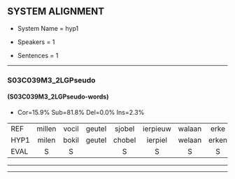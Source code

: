 
## SYSTEM ALIGNMENT

- System Name = hyp1

- Speakers = 1

- Sentences = 1

---

### S03C039M3_2LGPseudo

#### (S03C039M3_2LGPseudo-words)

- Cor=15.9%	Sub=81.8%	Del=0.0%	Ins=2.3%

|  |  |  |  |  |  |  |  |  |  |  |  |  |  |  |  |  |  |  |  |  |  |  |  |  |  |  |  |  |  |  |  |  |  |  |  |  |  |  |  |  |  |  |  |  |
|:--- |:---:|:---:|:---:|:---:|:---:|:---:|:---:|:---:|:---:|:---:|:---:|:---:|:---:|:---:|:---:|:---:|:---:|:---:|:---:|:---:|:---:|:---:|:---:|:---:|:---:|:---:|:---:|:---:|:---:|:---:|:---:|:---:|:---:|:---:|:---:|:---:|:---:|:---:|:---:|:---:|:---:|:---:|:---:|:---:|
| REF | millen | vocil | geutel | sjobel | ierpieuw | walaan | erke | haweel | saarweng | gevicht | * | eemde | bepoud | orstalk | veten |  | gefouw | vurpaand | * | nizung | fiewon | kneurem | vawaai | strellen | zwieten | foetbans | oonste | muider | grijnken | * | schielstaug | prilsood | vloender | milste | veurder | kloeien | ulen | orponk | schodig | ijpo | menuur | spreikje | hiffreeuw | wooien |
| HYP1 | milen | bokil | geutel | chobel | ierpiel | welaan | erken | halweel | sagweng | gevicht | en | eende | bepaald | orstalk | veten | gefuw | vuua | vuurpand | nijun | fibon | kneuren | van | wy | strillen | swieden | voetbals | onste | nuider | grenken | schiedel | schielstoug | prilsout | vlunder | nilsten | veurner | kloeien | ulen | orponk | schooldig | epel | metnuur | sprekje | hifreeuw | woien |
| EVAL | S | S |  | S | S | S | S | S | S |  | S | S | S |  |  | I | S | S | S | S | S | S | S | S | S | S | S | S | S | S | S | S | S | S | S |  |  |  | S | S | S | S | S | S |
---

---

